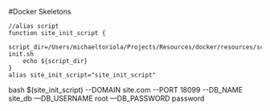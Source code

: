 #Docker Skeletons

```
//alias script
function site_init_script {
    script_dir=/Users/michaeltoriola/Projects/Resources/docker/resources/scripts/site-init.sh
    echo ${script_dir}
}
alias site_init_script="site_init_script"
```
bash $(site_init_script) --DOMAIN site.com --PORT 18099 --DB_NAME site_db —DB_USERNAME root —DB_PASSWORD password
```